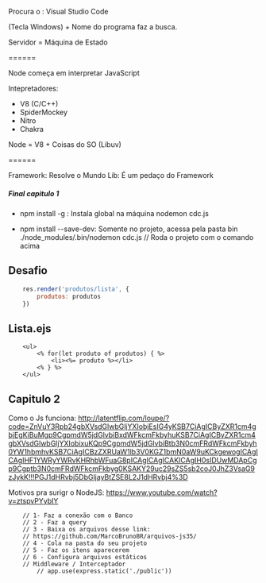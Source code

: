 Procura o : Visual Studio Code 

(Tecla Windows) + Nome do programa faz a busca.


Servidor = Máquina de Estado 


======

Node começa em interpretar JavaScript

Intepretadores: 
- V8 (C/C++)
- SpiderMockey
- Nitro 
- Chakra 


Node = V8 + Coisas do SO (Libuv)



======


Framework: Resolve o Mundo
Lib: É um pedaço do Framework



##### Final capitulo 1

- npm install -g : Instala global na máquina
nodemon cdc.js

- npm install --save-dev: Somente no projeto, acessa pela pasta bin
./node_modules/.bin/nodemon cdc.js 
// Roda o projeto com o comando acima

## Desafio
``` cdc.js
    res.render('produtos/lista', {
        produtos: produtos
    })
```

## Lista.ejs
```
    <ul>
        <% for(let produto of produtos) { %>
            <li><%= produto %></li>
        <% } %>
    </ul>
```



## Capitulo 2


Como o Js funciona: 
http://latentflip.com/loupe/?code=ZnVuY3Rpb24gbXVsdGlwbGljYXIobjEsIG4yKSB7CiAgICByZXR1cm4gbjEgKiBuMgp9CgpmdW5jdGlvbiBxdWFkcmFkbyhuKSB7CiAgICByZXR1cm4gbXVsdGlwbGljYXIobixuKQp9CgpmdW5jdGlvbiBtb3N0cmFRdWFkcmFkbyh0YW1hbmhvKSB7CiAgICBzZXRUaW1lb3V0KGZ1bmN0aW9uKCkgewogICAgICAgIHF1YWRyYWRvKHRhbWFuaG8pICAgICAgICAKICAgIH0sIDUwMDApCgp9Cgptb3N0cmFRdWFkcmFkbyg0KSAKY29uc29sZS5sb2coJ0JhZ3VsaG9zJykK!!!PGJ1dHRvbj5DbGljayBtZSE8L2J1dHRvbj4%3D

Motivos pra surigr o NodeJS:
https://www.youtube.com/watch?v=ztspvPYybIY


        // 1- Faz a conexão com o Banco
        // 2 - Faz a query
        // 3 - Baixa os arquivos desse link: 
        // https://github.com/MarcoBrunoBR/arquivos-js35/
        // 4 - Cola na pasta do seu projeto
        // 5 - Faz os itens aparecerem
        // 6 - Configura arquivos estáticos
        // Middleware / Interceptador
            // app.use(express.static('./public'))
